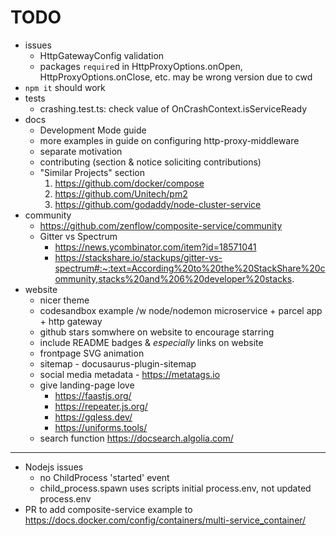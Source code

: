 # TODO

- issues
    - HttpGatewayConfig validation
    - packages `require`d in HttpProxyOptions.onOpen, HttpProxyOptions.onClose, etc. may be wrong version due to cwd
- `npm it` should work
- tests
    - crashing.test.ts: check value of OnCrashContext.isServiceReady
- docs
    - Development Mode guide
    - more examples in guide on configuring http-proxy-middleware
    - separate motivation
    - contributing (section & notice soliciting contributions)
    - "Similar Projects" section
        1. https://github.com/docker/compose
        2. https://github.com/Unitech/pm2
        3. https://github.com/godaddy/node-cluster-service
- community
    - https://github.com/zenflow/composite-service/community
    - Gitter vs Spectrum
        - https://news.ycombinator.com/item?id=18571041
        - https://stackshare.io/stackups/gitter-vs-spectrum#:~:text=According%20to%20the%20StackShare%20community,stacks%20and%206%20developer%20stacks.
- website
    - nicer theme
    - codesandbox example /w node/nodemon microservice + parcel app + http gateway
    - github stars somwhere on website to encourage starring
    - include README badges & *especially* links on website
    - frontpage SVG animation
    - sitemap - docusaurus-plugin-sitemap
    - social media metadata - https://metatags.io
    - give landing-page love
        - https://faastjs.org/
        - https://repeater.js.org/
        - https://gqless.dev/
        - https://uniforms.tools/
    - search function https://docsearch.algolia.com/

---

- Nodejs issues
    - no ChildProcess 'started' event
    - child_process.spawn uses scripts initial process.env, not updated process.env
- PR to add composite-service example to https://docs.docker.com/config/containers/multi-service_container/
